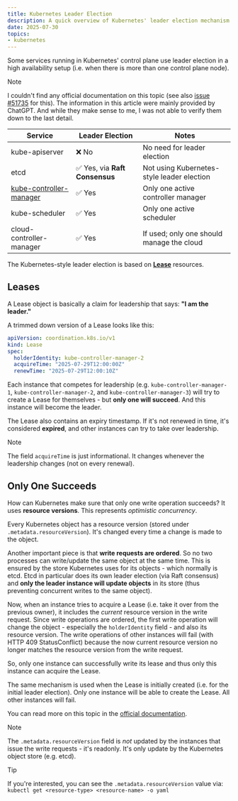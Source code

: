 ```yaml
---
title: Kubernetes Leader Election
description: A quick overview of Kubernetes' leader election mechanism
date: 2025-07-30
topics:
- kubernetes
---
```


Some services running in Kubernetes' control plane use leader election in a high availability setup (i.e. when there is more than one control plane node).

> [!NOTE]
> I couldn't find any official documentation on this topic (see also [issue #51735](https://github.com/kubernetes/website/issues/51735) for this). The information in this article were mainly provided by ChatGPT. And while they make sense to me, I was not able to verify them down to the last detail.

| Service                                               | Leader Election                | Notes
| ----------------------------------------------------- | ------------------------------ | -----------------------------------
| kube-apiserver                                        | ❌ No                          | No need for leader election
| etcd                                                  | ✅ Yes, via **Raft Consensus** | Not using Kubernetes-style leader election
| [kube-controller-manager](kube-controller-manager.md) | ✅ Yes                         | Only one active controller manager
| kube-scheduler                                        | ✅ Yes                         | Only one active scheduler
| cloud-controller-manager                              | ✅ Yes                         | If used; only one should manage the cloud

The Kubernetes-style leader election is based on [**Lease**](https://kubernetes.io/docs/concepts/architecture/leases/) resources.

## Leases

A Lease object is basically a claim for leadership that says: **"I am the leader."**

A trimmed down version of a Lease looks like this:

```yaml
apiVersion: coordination.k8s.io/v1
kind: Lease
spec:
  holderIdentity: kube-controller-manager-2
  acquireTime: "2025-07-29T12:00:00Z"
  renewTime: "2025-07-29T12:00:10Z"
```

Each instance that competes for leadership (e.g. `kube-controller-manager-1`, `kube-controller-manager-2`, and `kube-controller-manager-3`) will try to create a Lease for themselves - but **only one will succeed**. And this instance will become the leader.

The Lease also contains an expiry timestamp. If it's not renewed in time, it's considered **expired**, and other instances can try to take over leadership.

> [!NOTE]
> The field `acquireTime` is just informational. It changes whenever the leadership changes (not on every renewal).

## Only One Succeeds

How can Kubernetes make sure that only one write operation succeeds? It uses **resource versions**. This represents *optimistic concurrency*.

Every Kubernetes object has a resource version (stored under `.metadata.resourceVersion`). It's changed every time a change is made to the object.

Another important piece is that **write requests are ordered**. So no two processes can write/update the same object at the same time. This is ensured by the store Kubernetes uses for its objects - which normally is etcd. Etcd in particular does its own leader election (via Raft consensus) and **only the leader instance will update objects** in its store (thus preventing concurrent writes to the same object).

Now, when an instance tries to acquire a Lease (i.e. take it over from the previous owner), it includes the *current* resource version in the write request. Since write operations are ordered, the first write operation will change the object - especially the `holderIdentity` field - and also its resource version. The write operations of other instances will fail (with HTTP 409 StatusConflict) because the now current resource version no longer matches the resource version from the write request.

So, only one instance can successfully write its lease and thus only this instance can acquire the Lease.

The same mechanism is used when the Lease is initially created (i.e. for the initial leader election). Only one instance will be able to create the Lease. All other instances will fail.

You can read more on this topic in the [official documentation](https://github.com/kubernetes/community/blob/master/contributors/devel/sig-architecture/api-conventions.md#concurrency-control-and-consistency).

> [!NOTE]
> The `.metadata.resourceVersion` field is *not* updated by the instances that issue the write requests - it's readonly. It's only update by the Kubernetes object store (e.g. etcd).

> [!TIP]
> If you're interested, you can see the `.metadata.resourceVersion` value via: `kubectl get <resource-type> <resource-name> -o yaml`

